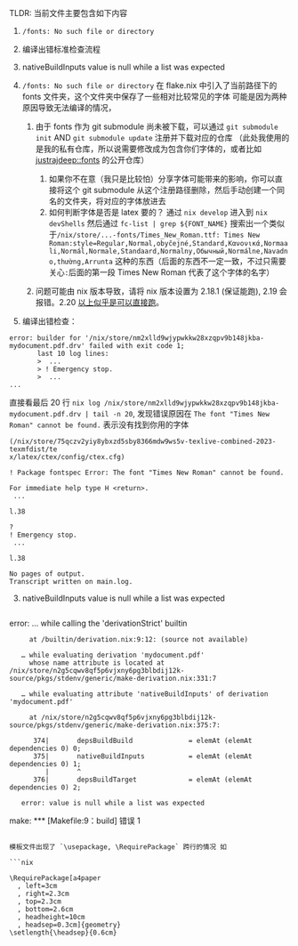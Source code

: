TLDR: 当前文件主要包含如下内容
1. `/fonts: No such file or directory`
2. 编译出错标准检查流程
3. nativeBuildInputs value is null while a list was expected

1. `/fonts: No such file or directory`
   在 flake.nix 中引入了当前路径下的 fonts 文件夹，这个文件夹中保存了一些相对比较常见的字体
   可能是因为两种原因导致无法编译的情况，
   1. 由于 fonts 作为 git submodule 尚未被下载，可以通过 `git submodule init` AND `git submodule update` 注册并下载对应的仓库
       （此处我使用的是我的私有仓库，所以说需要修改成为包含你们字体的，或者比如 [justrajdeep::fonts](https://github.com/justrajdeep/fonts) 的公开仓库）
      1. 如果你不在意（我只是比较怕）分享字体可能带来的影响，你可以直接将这个 git submodule 从这个注册路径删除，然后手动创建一个同名的文件夹，将对应的字体放进去
      2. 如何判断字体是否是 latex 要的？ 通过 `nix develop` 进入到 `nix devShells` 然后通过 `fc-list | grep ${FONT_NAME}` 
         搜索出一个类似于`/nix/store/...-fonts/Times_New_Roman.ttf: Times New Roman:style=Regular,Normal,obyčejné,Standard,Κανονικά,Normaali,Normál,Normale,Standaard,Normalny,Обычный,Normálne,Navadno,thường,Arrunta`
         这种的东西（后面的东西不一定一致，不过只需要关心`:`后面的第一段 Times New Roman 代表了这个字体的名字）


   2. 问题可能由 nix 版本导致，请将 nix 版本设置为 2.18.1 (保证能跑), 2.19 会报错。2.20 [以上似乎是可以直接跑](https://github.com/NixOS/nix/pull/7862#issuecomment-1908577578)。

2. 编译出错检查：
```
error: builder for '/nix/store/nm2xlld9wjypwkkw28xzqpv9b148jkba-mydocument.pdf.drv' failed with exit code 1;
       last 10 log lines:
       >  ...
       > ! Emergency stop.
       >  ...
...
```

直接看最后 20 行 `nix log /nix/store/nm2xlld9wjypwkkw28xzqpv9b148jkba-mydocument.pdf.drv | tail -n 20`, 发现错误原因在 `The font "Times New Roman" cannot be found.` 表示没有找到你用的字体

```
(/nix/store/75qczv2yiy8ybxzd5sby8366mdw9ws5v-texlive-combined-2023-texmfdist/te
x/latex/ctex/config/ctex.cfg)

! Package fontspec Error: The font "Times New Roman" cannot be found.

For immediate help type H <return>.
 ...

l.38

?
! Emergency stop.
 ...

l.38

No pages of output.
Transcript written on main.log.
```

3. nativeBuildInputs value is null while a list was expected
   ```
error:
       … while calling the 'derivationStrict' builtin

         at /builtin/derivation.nix:9:12: (source not available)

       … while evaluating derivation 'mydocument.pdf'
         whose name attribute is located at /nix/store/n2g5cqwv8qf5p6vjxny6pg3blbdij12k-source/pkgs/stdenv/generic/make-derivation.nix:331:7

       … while evaluating attribute 'nativeBuildInputs' of derivation 'mydocument.pdf'

         at /nix/store/n2g5cqwv8qf5p6vjxny6pg3blbdij12k-source/pkgs/stdenv/generic/make-derivation.nix:375:7:

          374|       depsBuildBuild              = elemAt (elemAt dependencies 0) 0;
          375|       nativeBuildInputs           = elemAt (elemAt dependencies 0) 1;
             |       ^
          376|       depsBuildTarget             = elemAt (elemAt dependencies 0) 2;

       error: value is null while a list was expected
make: *** [Makefile:9：build] 错误 1
```

模板文件出现了 `\usepackage, \RequirePackage` 跨行的情况 如

```nix

\RequirePackage[a4paper
  , left=3cm
  , right=2.3cm
  , top=2.3cm
  , bottom=2.6cm
  , headheight=10cm
  , headsep=0.3cm]{geometry}
\setlength{\headsep}{0.6cm}
```



